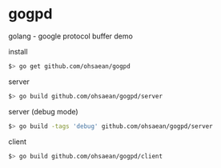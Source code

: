 # gogpd
golang - google protocol buffer demo

install
```bash
$> go get github.com/ohsaean/gogpd
```
server
```bash
$> go build github.com/ohsaean/gogpd/server
```
server (debug mode)
```bash
$> go build -tags 'debug' github.com/ohsaean/gogpd/server
```
client
```bash
$> go build github.com/ohsaean/gogpd/client
```
